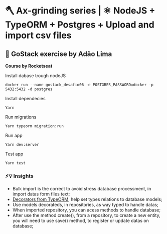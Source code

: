 # 🪓 Ax-grinding series  | ⚛️ NodeJS + TypeORM + Postgres +  Upload and import csv files

## 🚀 GoStack exercise by Adão Lima

__Course by Rocketseat__

Install dabase trough nodeJS

```shell
docker run --name gostack_desafio06 -e POSTGRES_PASSWORD=docker -p 5432:5432 -d postgres
```


Install dependecies

```shell
Yarn
```

Run migrations

```shell
Yarn typeorm migration:run
```

Run app

```shell
Yarn dev:server
```

Test app

```shell
Yarn test
```

### ⚡️💡 Insights

- Bulk import is the correct to avoid stress database processment, in import datas form files text;
- [Decorators from TypeORM](https://github.com/typeorm/typeorm/blob/master/docs/decorator-reference.md), help set types relations to database models;
- Use models decorateds, in repositories, as way typed to handle datas;
- When imported repository, you can acess methods to handle database;
- After use the method create(), from a repository, to create a new entity, you will need to use save() method, to register or update datas on database;



